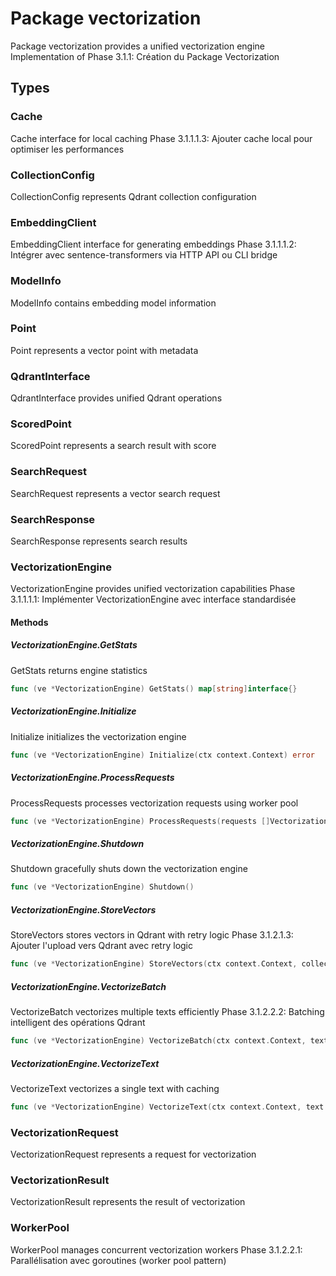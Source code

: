# Package vectorization

Package vectorization provides a unified vectorization engine
Implementation of Phase 3.1.1: Création du Package Vectorization


## Types

### Cache

Cache interface for local caching
Phase 3.1.1.1.3: Ajouter cache local pour optimiser les performances


### CollectionConfig

CollectionConfig represents Qdrant collection configuration


### EmbeddingClient

EmbeddingClient interface for generating embeddings
Phase 3.1.1.1.2: Intégrer avec sentence-transformers via HTTP API ou CLI bridge


### ModelInfo

ModelInfo contains embedding model information


### Point

Point represents a vector point with metadata


### QdrantInterface

QdrantInterface provides unified Qdrant operations


### ScoredPoint

ScoredPoint represents a search result with score


### SearchRequest

SearchRequest represents a vector search request


### SearchResponse

SearchResponse represents search results


### VectorizationEngine

VectorizationEngine provides unified vectorization capabilities
Phase 3.1.1.1.1: Implémenter VectorizationEngine avec interface standardisée


#### Methods

##### VectorizationEngine.GetStats

GetStats returns engine statistics


```go
func (ve *VectorizationEngine) GetStats() map[string]interface{}
```

##### VectorizationEngine.Initialize

Initialize initializes the vectorization engine


```go
func (ve *VectorizationEngine) Initialize(ctx context.Context) error
```

##### VectorizationEngine.ProcessRequests

ProcessRequests processes vectorization requests using worker pool


```go
func (ve *VectorizationEngine) ProcessRequests(requests []VectorizationRequest) []VectorizationResult
```

##### VectorizationEngine.Shutdown

Shutdown gracefully shuts down the vectorization engine


```go
func (ve *VectorizationEngine) Shutdown()
```

##### VectorizationEngine.StoreVectors

StoreVectors stores vectors in Qdrant with retry logic
Phase 3.1.2.1.3: Ajouter l'upload vers Qdrant avec retry logic


```go
func (ve *VectorizationEngine) StoreVectors(ctx context.Context, collection string, points []Point) error
```

##### VectorizationEngine.VectorizeBatch

VectorizeBatch vectorizes multiple texts efficiently
Phase 3.1.2.2.2: Batching intelligent des opérations Qdrant


```go
func (ve *VectorizationEngine) VectorizeBatch(ctx context.Context, texts []string) ([][]float32, error)
```

##### VectorizationEngine.VectorizeText

VectorizeText vectorizes a single text with caching


```go
func (ve *VectorizationEngine) VectorizeText(ctx context.Context, text string) ([]float32, error)
```

### VectorizationRequest

VectorizationRequest represents a request for vectorization


### VectorizationResult

VectorizationResult represents the result of vectorization


### WorkerPool

WorkerPool manages concurrent vectorization workers
Phase 3.1.2.2.1: Parallélisation avec goroutines (worker pool pattern)


